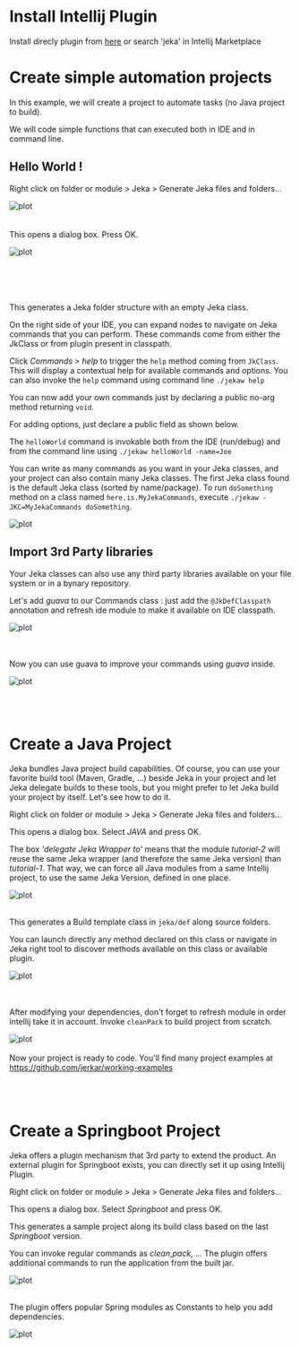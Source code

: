 # Install Intellij Plugin

Install direcly plugin from [here](https://plugins.jetbrains.com/plugin/13489-jeka) 
or search 'jeka' in Intellij Marketplace

# Create simple automation projects

In this example, we will create a project to automate tasks (no Java project to build).

We will code simple functions that can executed both in IDE and in command line.

## Hello World !

Right click on folder or module > Jeka > Generate Jeka files and folders...

![plot](images/generate-jeka-files.png)
<br/><br/><br/>
This opens a dialog box. Press OK.

![plot](images/create-jeka-files.png)

<br/><br/><br/><br/>
This generates a Jeka folder structure with an empty Jeka class.

On the right side of your IDE, you can expand nodes to navigate on Jeka commands that you can perform. These commands come from either the JkClass or from plugin present in classpath.

Click *Commands > help* to trigger the `help` method coming from `JkClass`. 
This will display a contextual help for available commands and options.
You can also invoke the `help` command using command line `./jekaw help`

You can now add your own commands just by declaring a public no-arg method returning `void`.

For adding options, just declare a public field as shown below.

The `helloWorld` command is invokable both from the IDE (run/debug) and from the command line using `./jekaw helloWorld -name=Joe`

You can write as many commands as you want in your Jeka classes, and your project can also contain many Jeka classes. 
The first Jeka class found is the default Jeka class (sorted by name/package). To run `doSomething` method on 
a class named `here.is.MyJekaCommands`, execute `./jekaw -JKC=MyJekaCommands doSomething`.

![plot](images/scaffolded-1.png)


## Import 3rd Party libraries

Your Jeka classes can also use any third party libraries available on your file system or in a bynary repository.

Let's add *guava* to our Commands class : just add the `@JkDefClasspath` annotation and refresh ide module to 
make it available on IDE classpath.

![plot](images/import-guava.png)

<br/><br/>
Now you can use guava to improve your commands using *guava* inside.

![plot](images/run-guava.png)

<br/><br/>

# Create a Java Project

Jeka bundles Java project build capabilities. Of course, you can use your favorite build tool (Maven, Gradle, ...) 
beside Jeka in your project and let Jeka delegate builds to these tools, but you might prefer to let Jeka build 
your project by itself. Let's see how to do it.

Right click on folder or module > Jeka > Generate Jeka files and folders...

This opens a dialog box. Select *JAVA* and press OK.

The box *'delegate Jeka Wrapper to'* means that the module *tutorial-2* will reuse the same Jeka wrapper 
(and therefore the same Jeka version) than *tutorial-1*. That way, we can force all Java modules from a same Intellij 
project, to use the same Jeka Version, defined in one place.

![plot](images/create-jeka-files-java.png)
<br/><br/>

This generates a Build template class in `jeka/def` along source folders.

You can launch directly any method declared on this class or navigate in Jeka right tool to discover methods available 
on this class or available plugin.

![plot](images/scaffolded-java.png)

<br/><br/>
After modifying your dependencies, don't forget to refresh module in order intellij take it in account.
Invoke `cleanPack` to build project from scratch.

![plot](images/refresh.png)
<br/><br/>
Now your project is ready to code. You'll find many project examples at https://github.com/jerkar/working-examples

<br/><br/>

# Create a Springboot Project

Jeka offers a plugin mechanism that 3rd party to extend the product. An external plugin for Springboot 
exists, you can directly set it up using Intellij Plugin.

Right click on folder or module > Jeka > Generate Jeka files and folders...

This opens a dialog box. Select *Springboot* and press OK.

This generates a sample project along its build class based on the last *Springboot* version.

You can invoke regular commands as *clean*,*pack*, ... The plugin offers additional commands 
to run the application from the built jar.

![plot](images/scaffolded-springboot-1.png)
<br/><br/>

The plugin offers popular Spring modules as Constants to help you add dependencies.

![plot](images/scaffolded-springboot-2.png)


